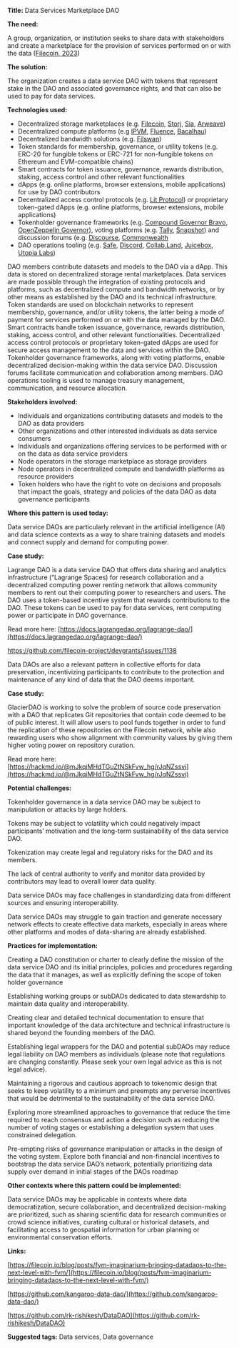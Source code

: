 **Title:** Data Services Marketplace DAO

**The need:** 

A group, organization, or institution seeks to share data with stakeholders and create a marketplace for the provision of services performed on or with the data ([Filecoin, 2023](https://rfs.fvm.dev/#01c77142f95145fbb6ddefb351f1bccc))

**The solution:** 

The organization creates a data service DAO with tokens that represent stake in the DAO and associated governance rights, and that can also be used to pay for data services.

**Technologies used:**

- Decentralized storage marketplaces (e.g. [Filecoin](https://filecoin.io/), [Storj](https://www.storj.io/), [Sia](https://sia.tech/), [Arweave](https://www.arweave.org/))
- Decentralized compute platforms (e.g [IPVM](https://github.com/ipvm-wg/spec), [Fluence](https://fluence.dev/docs/learn/overview), [Bacalhau](https://docs.bacalhau.org/))
- Decentralized bandwidth solutions (e.g. [Filswan](https://www.filswan.com/))
- Token standards for membership, governance, or utility tokens (e.g. ERC-20 for fungible tokens or ERC-721 for non-fungible tokens on Ethereum and EVM-compatible chains)
- Smart contracts for token issuance, governance, rewards distribution, staking, access control and other relevant functionalities
- dApps (e.g. online platforms, browser extensions, mobile applications) for use by DAO contributors
- Decentralized access control protocols (e.g. [Lit Protocol](https://litprotocol.com/)) or proprietary token-gated dApps (e.g. online platforms, browser extensions, mobile applications)
- Tokenholder governance frameworks (e.g. [Compound Governor Bravo](https://github.com/compound-finance/compound-protocol/blob/master/contracts/Governance/GovernorBravoDelegate.sol), [OpenZeppelin Governor](https://docs.tally.xyz/user-guides/tally-contract-compatibility/openzeppelin-governor)), voting platforms (e.g. [Tally](https://www.tally.xyz/), [Snapshot](https://snapshot.org/)) and discussion forums (e.g. [Discourse](https://www.discourse.org/), [Commonwealth](https://commonwealth.im/)
- DAO operations tooling (e.g. [Safe](https://safe.global/), [Discord](https://discord.com/), [Collab.Land](https://www.collab.land/), [Juicebox](https://juicebox.money/), [Utopia Labs](https://www.utopialabs.com/))

DAO members contribute datasets and models to the DAO via a dApp. This data is stored on decentralized storage rental marketplaces. Data services are made possible through the integration of existing protocols and platforms, such as decentralized compute and bandwidth networks, or by other means as established by the DAO and its technical infrastructure. Token standards are used on blockchain networks to represent membership, governance, and/or utility tokens, the latter being a mode of payment for services performed on or with the data managed by the DAO. Smart contracts handle token issuance, governance, rewards distribution, staking, access control, and other relevant functionalities. Decentralized access control protocols or proprietary token-gated dApps are used for secure access management to the data and services within the DAO. Tokenholder governance frameworks, along with voting platforms, enable decentralized decision-making within the data service DAO. Discussion forums facilitate communication and collaboration among members. DAO operations tooling is used to manage treasury management, communication, and resource allocation.

**Stakeholders involved:**

- Individuals and organizations contributing datasets and models to the DAO as data providers
- Other organizations and other interested individuals as data service consumers
- Individuals and organizations offering services to be performed with or on the data as data service providers
- Node operators in the storage marketplace as storage providers
- Node operators in decentralized compute and bandwidth platforms as resource providers
- Token holders who have the right to vote on decisions and proposals that impact the goals, strategy and policies of the data DAO as data governance participants

**Where this pattern is used today:**

Data service DAOs are particularly relevant in the artificial intelligence (AI) and data science contexts as a way to share training datasets and models and connect supply and demand for computing power.

**Case study:**

Lagrange DAO is a data service DAO that offers data sharing and analytics infrastructure (“Lagrange Spaces) for research collaboration and a decentralized computing power renting network that allows community members to rent out their computing power to researchers and users. The DAO uses a token-based incentive system that rewards contributions to the DAO. These tokens can be used to pay for data services, rent computing power or participate in DAO governance.

Read more here: [https://docs.lagrangedao.org/lagrange-dao/](https://docs.lagrangedao.org/lagrange-dao/)

https://github.com/filecoin-project/devgrants/issues/1138

Data DAOs are also a relevant pattern in collective efforts for data preservation, incentivizing participants to contribute to the protection and maintenance of any kind of data that the DAO deems important.

**Case study:**

GlacierDAO is working to solve the problem of source code preservation with a DAO that replicates Git repositories that contain code deemed to be of public interest. It will allow users to pool funds together in order to fund the replication of these repositories on the Filecoin network, while also rewarding users who show alignment with community values by giving them higher voting power on repository curation.

Read more here: [https://hackmd.io/@mJkqiMHdTGuZtNSkFvw_hg/rJqNZssvi](https://hackmd.io/@mJkqiMHdTGuZtNSkFvw_hg/rJqNZssvi)

**Potential challenges:**

Tokenholder governance in a data service DAO may be subject to manipulation or attacks by large holders.

Tokens may be subject to volatility which could negatively impact participants’ motivation and the long-term sustainability of the data service DAO.

Tokenization may create legal and regulatory risks for the DAO and its members.

The lack of central authority to verify and monitor data provided by contributors may lead to overall lower data quality.

Data service DAOs may face challenges in standardizing data from different sources and ensuring interoperability.

Data service DAOs may struggle to gain traction and generate necessary network effects to create effective data markets, especially in areas where other platforms and modes of data-sharing are already established.

**Practices for implementation:**

Creating a DAO constitution or charter to clearly define the mission of the data service DAO and its initial principles, policies and procedures regarding the data that it manages, as well as explicitly defining the scope of token holder governance

Establishing working groups or subDAOs dedicated to data stewardship to maintain data quality and interoperability.

Creating clear and detailed technical documentation to ensure that important knowledge of the data architecture and technical infrastructure is shared beyond the founding members of the DAO.

Establishing legal wrappers for the DAO and potential subDAOs may reduce legal liability on DAO members as individuals (please note that regulations are changing constantly. Please seek your own legal advice as this is not legal advice).

Maintaining a rigorous and cautious approach to tokenomic design that seeks to keep volatility to a minimum and preempts any perverse incentives that would be detrimental to the sustainability of the data service DAO.

Exploring more streamlined approaches to governance that reduce the time required to reach consensus and action a decision such as reducing the number of voting stages or establishing a delegation system that uses constrained delegation.

Pre-empting risks of governance manipulation or attacks in the design of the voting system. Explore both financial and non-financial incentives to bootstrap the data service DAO’s network, potentially prioritizing data supply over demand in initial stages of the DAOs roadmap

**Other contexts where this pattern could be implemented:**

Data service DAOs may be applicable in contexts where data democratization, secure collaboration, and decentralized decision-making are prioritized, such as sharing scientific data for research communities or crowd science initiatives, curating cultural or historical datasets, and facilitating access to geospatial information for urban planning or environmental conservation efforts.

**Links:**

[https://filecoin.io/blog/posts/fvm-imaginarium-bringing-datadaos-to-the-next-level-with-fvm/](https://filecoin.io/blog/posts/fvm-imaginarium-bringing-datadaos-to-the-next-level-with-fvm/)

[https://github.com/kangaroo-data-dao/](https://github.com/kangaroo-data-dao/)

[https://github.com/rk-rishikesh/DataDAO](https://github.com/rk-rishikesh/DataDAO)

**Suggested tags:** Data services, Data governance
